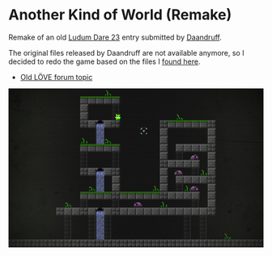 # Another Kind of World (Remake)

Remake of an old [Ludum Dare 23](http://ludumdare.com/compo/ludum-dare-23/) entry submitted by [Daandruff](https://github.com/daandruff).

The original files released by Daandruff are not available anymore, so I decided to redo the game based on the files I [found here](https://github.com/osa1/akow2).

- [Old LÖVE forum topic](https://love2d.org/forums/viewtopic.php?f=14&t=8933&p=55171&hilit=another+kind+of+world#p55171)

![Preview](/pTmAj.jpg)
